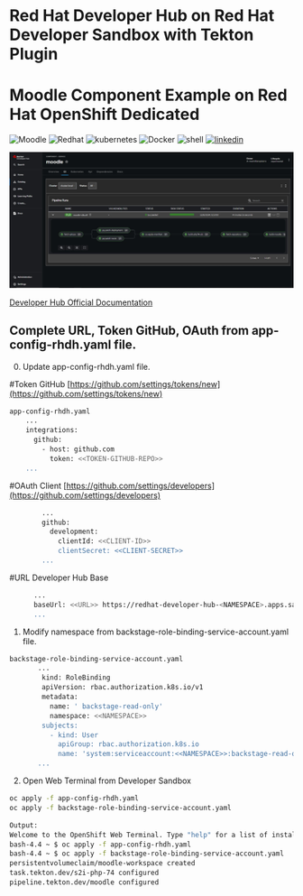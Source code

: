 # Red Hat Developer Hub on Red Hat Developer Sandbox with Tekton Plugin

# Moodle Component Example on Red Hat OpenShift Dedicated
<p align="left">
<img src="https://img.shields.io/badge/moodle-FF7F50?style=for-the-badge&logo=moodle&logoColor=white" alt="Moodle">
<img src="https://img.shields.io/badge/redhat-CC0000?style=for-the-badge&logo=redhat&logoColor=white" alt="Redhat">
<img src="https://img.shields.io/badge/kubernetes-%23326ce5.svg?style=for-the-badge&logo=kubernetes&logoColor=white" alt="kubernetes">
<img src="https://img.shields.io/badge/docker-0db7ed?style=for-the-badge&logo=docker&logoColor=white" alt="Docker">
<img src="https://img.shields.io/badge/shell_script-%23121011.svg?style=for-the-badge&logo=gnu-bash&logoColor=white" alt="shell">
<a href="https://www.linkedin.com/in/maximiliano-gregorio-pizarro-consultor-it"><img src="https://img.shields.io/badge/LinkedIn-0077B5?style=for-the-badge&logo=linkedin&logoColor=white" alt="linkedin">     
</p>

<p align="left">
  <img src="https://github.com/maximilianoPizarro/developer-hub-on-developer-sandbox/blob/main/screenshot/COVER.jpeg?raw=true" width="684" title="Run On Openshift">
</p>

[Developer Hub Official Documentation](https://docs.redhat.com/de/documentation/red_hat_developer_hub/1.2/html/configuring_plugins_in_red_hat_developer_hub)

## Complete URL, Token GitHub, OAuth from app-config-rhdh.yaml file.

0. Update app-config-rhdh.yaml file.

#Token GitHub [https://github.com/settings/tokens/new](https://github.com/settings/tokens/new)

```bash
app-config-rhdh.yaml
    ...
    integrations:
      github:
        - host: github.com
          token: <<TOKEN-GITHUB-REPO>>
    ...
```

#OAuth Client [https://github.com/settings/developers](https://github.com/settings/developers)

```bash
        ...
        github:
          development:
            clientId: <<CLIENT-ID>>
            clientSecret: <<CLIENT-SECRET>>
        ...
```

#URL Developer Hub Base

```bash
      ...
      baseUrl: <<URL>> https://redhat-developer-hub-<NAMESPACE>.apps.sandbox-m2.ll9k.p1.openshiftapps.com/
      ...
```

1. Modify namespace from backstage-role-binding-service-account.yaml file.
   
```bash
backstage-role-binding-service-account.yaml
       ...
        kind: RoleBinding
        apiVersion: rbac.authorization.k8s.io/v1
        metadata:
          name: ' backstage-read-only'
          namespace: <<NAMESPACE>>
        subjects:
          - kind: User
            apiGroup: rbac.authorization.k8s.io
            name: 'system:serviceaccount:<<NAMESPACE>>:backstage-read-only'
       ...

```

2. Open Web Terminal from Developer Sandbox

```bash
oc apply -f app-config-rhdh.yaml
oc apply -f backstage-role-binding-service-account.yaml
```
```bash
Output:
Welcome to the OpenShift Web Terminal. Type "help" for a list of installed CLI tools.
bash-4.4 ~ $ oc apply -f app-config-rhdh.yaml
bash-4.4 ~ $ oc apply -f backstage-role-binding-service-account.yaml
persistentvolumeclaim/moodle-workspace created
task.tekton.dev/s2i-php-74 configured
pipeline.tekton.dev/moodle configured
```
